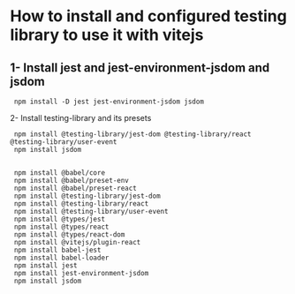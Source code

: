 
# How to install and configured testing library to use it with vitejs

## 1- Install jest and jest-environment-jsdom and jsdom
``` console
 npm install -D jest jest-environment-jsdom jsdom
 ```

2- Install testing-library and its presets
``` console
 npm install @testing-library/jest-dom @testing-library/react @testing-library/user-event
 npm install jsdom
 
 ```
 
 
``` console
 npm install @babel/core
 npm install @babel/preset-env
 npm install @babel/preset-react
 npm install @testing-library/jest-dom
 npm install @testing-library/react
 npm install @testing-library/user-event
 npm install @types/jest
 npm install @types/react
 npm install @types/react-dom
 npm install @vitejs/plugin-react
 npm install babel-jest
 npm install babel-loader
 npm install jest
 npm install jest-environment-jsdom
 npm install jsdom
 
 ```
